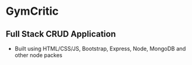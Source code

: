 # GymCritic
## Full Stack CRUD Application
- Built using HTML/CSS/JS, Bootstrap, Express, Node, MongoDB and other node packes
